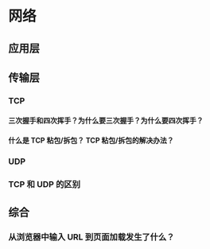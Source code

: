 # 网络

## 应用层

## 传输层

### TCP

#### 三次握手和四次挥手？为什么要三次握手？为什么要四次挥手？



#### 什么是 TCP 粘包/拆包？ TCP 粘包/拆包的解决办法？

### UDP



### TCP 和 UDP 的区别



## 综合

### 从浏览器中输入 URL 到页面加载发生了什么？